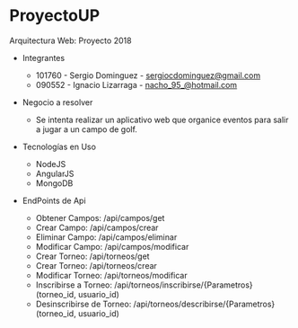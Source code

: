   # ProyectoUP
  Arquitectura Web: Proyecto 2018
  
  * Integrantes
    - 101760 - Sergio Dominguez  - sergiocdominguez@gmail.com 
    - 090552 - Ignacio Lizarraga - nacho_95_@hotmail.com
  
  * Negocio a resolver
    - Se intenta realizar un aplicativo web que organice eventos para salir a jugar a un campo de golf.
  
  * Tecnologías en Uso
    - NodeJS
    - AngularJS
    - MongoDB
    
  * EndPoints de Api
    - Obtener Campos: /api/campos/get
    - Crear Campo: /api/campos/crear
    - Eliminar Campo: /api/campos/eliminar
    - Modificar Campo: /api/campos/modificar
    - Crear Torneo: /api/torneos/get
    - Crear Torneo: /api/torneos/crear
    - Modificar Torneo: /api/torneos/modificar
    - Inscribirse a Torneo: /api/torneos/inscribirse/{Parametros} (torneo_id, usuario_id)
    - Desinscribirse de Torneo: /api/torneos/describirse/{Parametros} (torneo_id, usuario_id)
    
    
